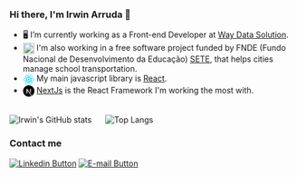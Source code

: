 ### Hi there, I'm Irwin Arruda 👋

- 🖥 I’m currently working as a Front-end Developer at [Way Data Solution](https://waydatasolution.com.br/ "Way Data's home page").
- <img align="center" width="20px" height="20px" src="/sete-logo.ico" /> I'm also working in a free software project funded by FNDE (Fundo Nacional de Desenvolvimento da Educação) [SETE](https://github.com/marcosroriz/sete-web "SETE's github page"), that helps cities manage school transportation.
- <img align="center" width="20px" height="20px" src="/react-logo.svg" /> My main javascript library is [React](https://reactjs.org/ "Reactjs Home page").
- <img align="center" width="20px" height="20px" src="/next-logo.svg" /> [NextJs](https://nextjs.org/ "NextJs Home page") is the React Framework I'm working the most with.
<br/>
<div align="left">
  <img align="center" src="https://github-readme-stats.vercel.app/api?username=irwinarruda&show_icons=true&theme=dracula" alt="Irwin's GitHub stats" />
  <img align="center" style="margin-left: 20px" src="https://github-readme-stats.vercel.app/api/top-langs/?username=irwinarruda&layout=compact" alt="Top Langs" />
</div>

### Contact me
<a href="https://www.linkedin.com/in/irwin-arruda/" target="_blank"><img src="https://img.shields.io/badge/LinkedIn-0077B5?style=for-the-badge&logo=linkedin&logoColor=white" alt="Linkedin Button" /></a>
<a href="mailto:arruda.irwin@gmail.com" target="_blank"><img src="https://img.shields.io/badge/Mail-D14836?style=for-the-badge&logo=gmail&logoColor=white" alt="E-mail Button" /></a>
